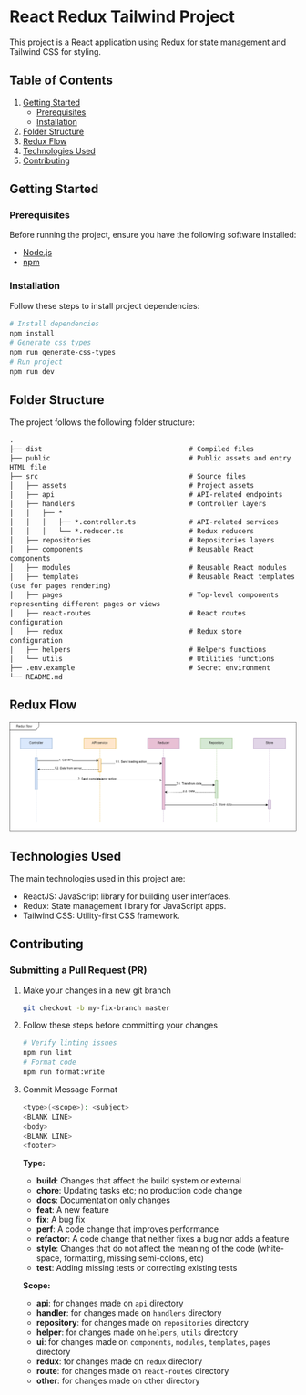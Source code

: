 # React Redux Tailwind Project

This project is a React application using Redux for state management and Tailwind CSS for styling.

## Table of Contents

1. [Getting Started](#getting-started)
   - [Prerequisites](#prerequisites)
   - [Installation](#installation)
2. [Folder Structure](#folder-structure)
3. [Redux Flow](#redux-flow)
4. [Technologies Used](#technologies-used)
5. [Contributing](#contributing)

## Getting Started

### Prerequisites

Before running the project, ensure you have the following software installed:

- [Node.js](https://nodejs.org/)
- [npm](https://www.npmjs.com/)

### Installation

Follow these steps to install project dependencies:

```bash
# Install dependencies
npm install
# Generate css types
npm run generate-css-types
# Run project
npm run dev
```

## Folder Structure

The project follows the following folder structure:

    .
    ├── dist                                    # Compiled files
    ├── public                                  # Public assets and entry HTML file
    ├── src                                     # Source files
    │   ├── assets                              # Project assets
    │   ├── api                                 # API-related endpoints
    │   ├── handlers                            # Controller layers
    │   │   ├── *
    │   │   │   ├── *.controller.ts             # API-related services
    │   │   │   └── *.reducer.ts                # Redux reducers
    │   ├── repositories                        # Repositories layers
    │   ├── components                          # Reusable React components
    │   ├── modules                             # Reusable React modules
    │   ├── templates                           # Reusable React templates (use for pages rendering)
    │   ├── pages                               # Top-level components representing different pages or views
    │   ├── react-routes                        # React routes configuration
    │   ├── redux                               # Redux store configuration
    │   ├── helpers                             # Helpers functions
    │   └── utils                               # Utilities functions
    ├── .env.example                            # Secret environment
    └── README.md

## Redux Flow

<img src="./public/Redux flow.png" />

## Technologies Used

The main technologies used in this project are:

- ReactJS: JavaScript library for building user interfaces.
- Redux: State management library for JavaScript apps.
- Tailwind CSS: Utility-first CSS framework.

## Contributing

### Submitting a Pull Request (PR)

1. Make your changes in a new git branch

    ```bash
    git checkout -b my-fix-branch master
    ```

2. Follow these steps before committing your changes

    ```bash
    # Verify linting issues
    npm run lint
    # Format code
    npm run format:write
    ```

3. Commit Message Format

    ```bash
    <type>(<scope>): <subject>
    <BLANK LINE>
    <body>
    <BLANK LINE>
    <footer>
    ```

    **Type:**
    - **build**: Changes that affect the build system or external
    - **chore**: Updating tasks etc; no production code change
    - **docs**: Documentation only changes
    - **feat**: A new feature
    - **fix**: A bug fix
    - **perf**: A code change that improves performance
    - **refactor**: A code change that neither fixes a bug nor adds a feature
    - **style**: Changes that do not affect the meaning of the code (white-space, formatting, missing semi-colons, etc)
    - **test**: Adding missing tests or correcting existing tests

    **Scope:**
    - **api**: for changes made on `api` directory
    - **handler**: for changes made on `handlers` directory
    - **repository**: for changes made on `repositories` directory
    - **helper**: for changes made on `helpers`, `utils` directory
    - **ui**: for changes made on `components`, `modules`, `templates`, `pages` directory
    - **redux**: for changes made on `redux` directory
    - **route**: for changes made on `react-routes` directory
    - **other**: for changes made on other directory
